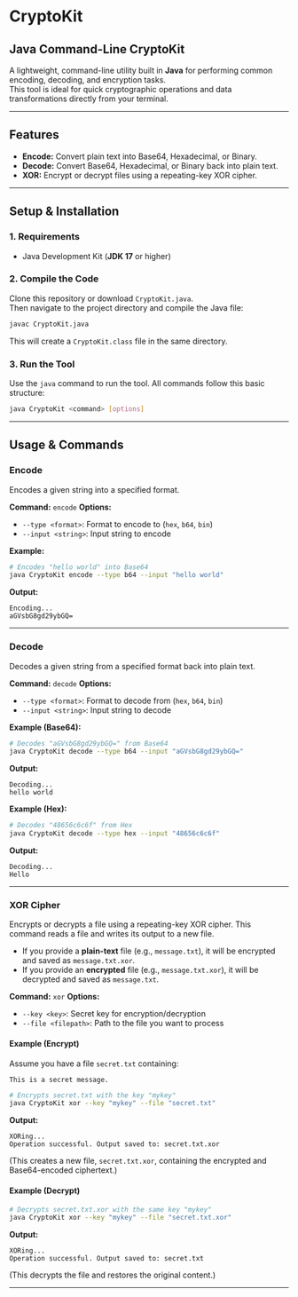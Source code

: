 # CryptoKit

##  Java Command-Line CryptoKit

A lightweight, command-line utility built in **Java** for performing common encoding, decoding, and encryption tasks.  
This tool is ideal for quick cryptographic operations and data transformations directly from your terminal.

---

##  Features

- **Encode:** Convert plain text into Base64, Hexadecimal, or Binary.  
- **Decode:** Convert Base64, Hexadecimal, or Binary back into plain text.  
- **XOR:** Encrypt or decrypt files using a repeating-key XOR cipher.

---

##  Setup & Installation

### 1. Requirements

- Java Development Kit (**JDK 17** or higher)

### 2. Compile the Code

Clone this repository or download `CryptoKit.java`.  
Then navigate to the project directory and compile the Java file:

```bash
javac CryptoKit.java
````

This will create a `CryptoKit.class` file in the same directory.

### 3. Run the Tool

Use the `java` command to run the tool.
All commands follow this basic structure:

```bash
java CryptoKit <command> [options]
```

---

##  Usage & Commands

###  Encode

Encodes a given string into a specified format.

**Command:** `encode`
**Options:**

* `--type <format>`: Format to encode to (`hex`, `b64`, `bin`)
* `--input <string>`: Input string to encode

**Example:**

```bash
# Encodes "hello world" into Base64
java CryptoKit encode --type b64 --input "hello world"
```

**Output:**

```
Encoding...
aGVsbG8gd29ybGQ=
```

---

###  Decode

Decodes a given string from a specified format back into plain text.

**Command:** `decode`
**Options:**

* `--type <format>`: Format to decode from (`hex`, `b64`, `bin`)
* `--input <string>`: Input string to decode

**Example (Base64):**

```bash
# Decodes "aGVsbG8gd29ybGQ=" from Base64
java CryptoKit decode --type b64 --input "aGVsbG8gd29ybGQ="
```

**Output:**

```
Decoding...
hello world
```

**Example (Hex):**

```bash
# Decodes "48656c6c6f" from Hex
java CryptoKit decode --type hex --input "48656c6c6f"
```

**Output:**

```
Decoding...
Hello
```

---

###  XOR Cipher

Encrypts or decrypts a file using a repeating-key XOR cipher.
This command reads a file and writes its output to a new file.

* If you provide a **plain-text** file (e.g., `message.txt`), it will be encrypted and saved as `message.txt.xor`.
* If you provide an **encrypted** file (e.g., `message.txt.xor`), it will be decrypted and saved as `message.txt`.

**Command:** `xor`
**Options:**

* `--key <key>`: Secret key for encryption/decryption
* `--file <filepath>`: Path to the file you want to process

#### Example (Encrypt)

Assume you have a file `secret.txt` containing:

```
This is a secret message.
```

```bash
# Encrypts secret.txt with the key "mykey"
java CryptoKit xor --key "mykey" --file "secret.txt"
```

**Output:**

```
XORing...
Operation successful. Output saved to: secret.txt.xor
```

(This creates a new file, `secret.txt.xor`, containing the encrypted and Base64-encoded ciphertext.)

#### Example (Decrypt)

```bash
# Decrypts secret.txt.xor with the same key "mykey"
java CryptoKit xor --key "mykey" --file "secret.txt.xor"
```

**Output:**

```
XORing...
Operation successful. Output saved to: secret.txt
```

(This decrypts the file and restores the original content.)

---
